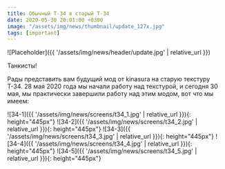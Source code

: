 ```yaml
---
title: Обычный Т-34 в старый Т-34
date: 2020-05-30 20:01:00 +0300
image: "/assets/img/news/thumbnail/update_127x.jpg"
tags: [important]
---
```

<p style="display: none">Подробности о работе над текстурой Т-34.</p>

![Placeholder]({{ '/assets/img/news/header/update.jpg' | relative_url }})

Танкисты!

Рады представить вам будущий мод от kinasura на старую текстуру Т-34. 28 мая 2020 года мы начали работу над текстурой, и сегодня 30 мая, мы практически завершили работу над этим модом, вот что мы имеем:


![34-1]({{ '/assets/img/news/screens/t34_1.jpg' | relative_url }}){: height="445px"}
![34-2]({{ '/assets/img/news/screens/t34_2.jpg' | relative_url }}){: height="445px"}
![34-3]({{ '/assets/img/news/screens/t34_3.jpg' | relative_url }}){: height="445px"}
![34-4]({{ '/assets/img/news/screens/t34_4.jpg' | relative_url }}){: height="445px"}
![34-5]({{ '/assets/img/news/screens/t34_5.jpg' | relative_url }}){: height="445px"}